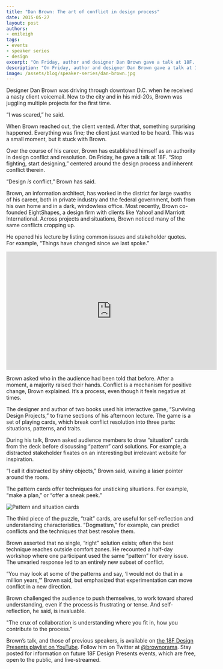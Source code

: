 ```yaml
---
title: "Dan Brown: The art of conflict in design process"
date: 2015-05-27
layout: post
authors:
- emileigh
tags:
- events
- speaker series
- design
excerpt: "On Friday, author and designer Dan Brown gave a talk at 18F. “Stop fighting, start designing,” centered around the design process and inherent conflict therein."
description: "On Friday, author and designer Dan Brown gave a talk at 18F. “Stop fighting, start designing,” centered around the design process and inherent conflict therein."
image: /assets/blog/speaker-series/dan-brown.jpg
---
```


Designer Dan Brown was driving through downtown D.C. when he received a nasty client voicemail. New to the city and in his mid-20s, Brown was juggling multiple projects for the first time.

“I was scared,” he said.

When Brown reached out, the client vented. After that, something surprising happened. Everything was fine; the client just wanted to be heard. This was a small moment, but it stuck with Brown.

Over the course of his career, Brown has established himself as an authority in design conflict and resolution. On Friday, he gave a talk at 18F. “Stop fighting, start designing,” centered around the design process and inherent conflict therein.

“Design *is* conflict,” Brown has said.

Brown, an information architect, has worked in the district for large swaths of his career, both in private industry and the federal government, both from his own home and in a dark, windowless office. Most recently, Brown co-founded EightShapes, a design firm with clients like Yahoo! and Marriott International. Across projects and situations, Brown noticed many of the same conflicts cropping up.

He opened his lecture by listing common issues and stakeholder quotes. For example, “Things have changed since we last spoke.”

<iframe
 width="560"
 height="315"
 src="https://www.youtube.com/embed/mO8PiHST5CI?start=159"
 frameborder="0"
 allow="autoplay; encrypted-media"
 allowfullscreen
 title="18F Design Presents: Dan M. Brown video"
></iframe>

Brown asked who in the audience had been told that before. After a moment, a majority raised their hands. Conflict is a mechanism for positive change, Brown explained. It’s a process, even though it feels negative at times.

The designer and author of two books used his interactive game, “Surviving Design Projects,” to frame sections of his afternoon lecture. The game is a set of playing cards, which break conflict resolution into three parts: situations, patterns, and traits.

During his talk, Brown asked audience members to draw “situation” cards from the deck before discussing “pattern” card solutions. For example, a distracted stakeholder fixates on an interesting but irrelevant website for inspiration.

“I call it distracted by shiny objects,” Brown said, waving a laser pointer around the room.

The pattern cards offer techniques for unsticking situations. For example, “make a plan,” or “offer a sneak peek.”

![Pattern and situation cards]({{site.baseurl}}/assets/blog/speaker-series/pattern-situation.jpg)

The third piece of the puzzle, “trait” cards, are useful for self-reflection and understanding characteristics. “Dogmatism,” for example, can predict conflicts and the techniques that best resolve them.

Brown asserted that no single, “right” solution exists; often the best technique reaches outside comfort zones. He recounted a half-day workshop where one participant used the same “pattern” for every issue. The unvaried response led to an entirely new subset of conflict.

“You may look at some of the patterns and say, ‘I would not do that in a million years,’” Brown said, but emphasized that experimentation can move conflict in a new direction.

Brown challenged the audience to push themselves, to work toward shared understanding, even if the process is frustrating or tense. And self-reflection, he said, is invaluable.

"The crux of collaboration is understanding where you fit in, how you contribute to the process.”

Brown’s talk, and those of previous speakers, is available on [the 18F Design Presents playlist on YouTube](https://www.youtube.com/playlist?list=PLvdwyPgXnxxXuPlGB9_-Y0qm_eTnKHW-i). Follow him on Twitter at [@brownorama](https://twitter.com/brownorama). Stay posted for information on future 18F Design Presents events, which are free, open to the public, and live-streamed.
